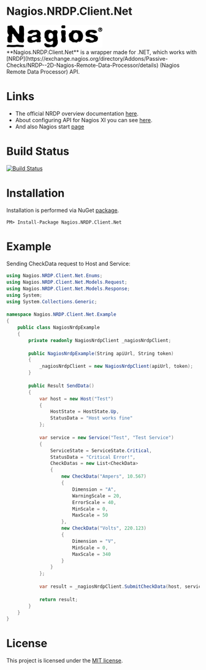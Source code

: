 # Nagios.NRDP.Client.Net
<img src="https://github.com/IvAlex1986/Nagios.NRDP.Client.Net/blob/master/Nagios.png" width="250" />
<br />
**Nagios.NRDP.Client.Net** is a wrapper made for .NET, which works with [NRDP](https://exchange.nagios.org/directory/Addons/Passive-Checks/NRDP--2D-Nagios-Remote-Data-Processor/details) (Nagios Remote Data Processor) API.

# Links
* The official NRDP overview documentation [here](http://library.nagios.com/library/products/nagiosxi/documentation/499-nrdp-overview).
* About configuring API for Nagios XI you can see [here](https://library.nagios.com/library/products/nagiosxi/documentation/673-nagios-xi-passive-monitoring-with-nrdswin).
* And also Nagios start [page](https://www.nagios.org/)

# Build Status
[![Build Status](https://travis-ci.org/IvAlex1986/Nagios.NRDP.Client.Net.svg?branch=master)](https://travis-ci.org/IvAlex1986/Nagios.NRDP.Client.Net)

# Installation
Installation is performed via NuGet [package](https://www.nuget.org/packages/Nagios.NRDP.Client.Net).
```
PM> Install-Package Nagios.NRDP.Client.Net
```

# Example

Sending CheckData request to Host and Service:
```c#
using Nagios.NRDP.Client.Net.Enums;
using Nagios.NRDP.Client.Net.Models.Request;
using Nagios.NRDP.Client.Net.Models.Response;
using System;
using System.Collections.Generic;

namespace Nagios.NRDP.Client.Net.Example
{
    public class NagiosNrdpExample
    {
        private readonly NagiosNrdpClient _nagiosNrdpClient;

        public NagiosNrdpExample(String apiUrl, String token)
        {
            _nagiosNrdpClient = new NagiosNrdpClient(apiUrl, token);
        }

        public Result SendData()
        {
            var host = new Host("Test")
            {
                HostState = HostState.Up,
                StatusData = "Host works fine"
            };

            var service = new Service("Test", "Test Service")
            {
                ServiceState = ServiceState.Critical,
                StatusData = "Critical Error!",
                CheckDatas = new List<CheckData>
                {
                    new CheckData("Ampers", 10.567)
                    {
                        Dimension = "A",
                        WarningScale = 20,
                        ErrorScale = 40,
                        MinScale = 0,
                        MaxScale = 50
                    },
                    new CheckData("Volts", 220.123)
                    {
                        Dimension = "V",
                        MinScale = 0,
                        MaxScale = 340
                    }
                }
            };

            var result = _nagiosNrdpClient.SubmitCheckData(host, service);

            return result;
        }
    }
}

```

# License
This project is licensed under the [MIT license](https://github.com/IvAlex1986/Nagios.NRDP.Client.Net/blob/master/LICENSE).